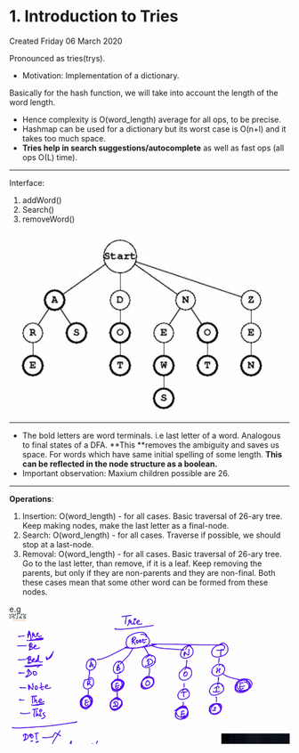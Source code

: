 # 1. Introduction to Tries

Created Friday 06 March 2020

Pronounced as tries(trys).

- Motivation: Implementation of a dictionary.

Basically for the hash function, we will take into account the length of the word length.
- Hence complexity is O(word_length) average for all ops, to be precise.
- Hashmap can be used for a dictionary but its worst case is O(n+l) and it takes too much space.
- **Tries help in search suggestions/autocomplete** as well as fast ops (all ops O(L) time).
---

Interface:
1. addWord()
2. Search()
3. removeWord()

![](../../../../../../assets/1._Introduction_to_Tries-image-1-185a46db.png)

---

- The bold letters are word terminals. i.e last letter of a word. Analogous to final states of a DFA. **This **removes the ambiguity and saves us space. For words which have same initial spelling of some length. **This can be reflected in the node structure as a boolean.**
- Important observation: Maxium children possible are 26.

---

**Operations**:

1. Insertion: O(word_length) - for all cases. Basic traversal of 26-ary tree. Keep making nodes, make the last letter as a final-node.
2. Search: O(word_length) - for all cases. Traverse if possible, we should stop at a last-node.
3. Removal: O(word_length) - for all cases. Basic traversal of 26-ary tree. Go to the last letter, than remove, if it is a leaf. Keep removing the parents, but only if they are non-parents and they are non-final. Both these cases mean that some other word can be formed from these nodes.

e.g
![](../../../../../../assets/1._Introduction_to_Tries-image-2-185a46db.png)

